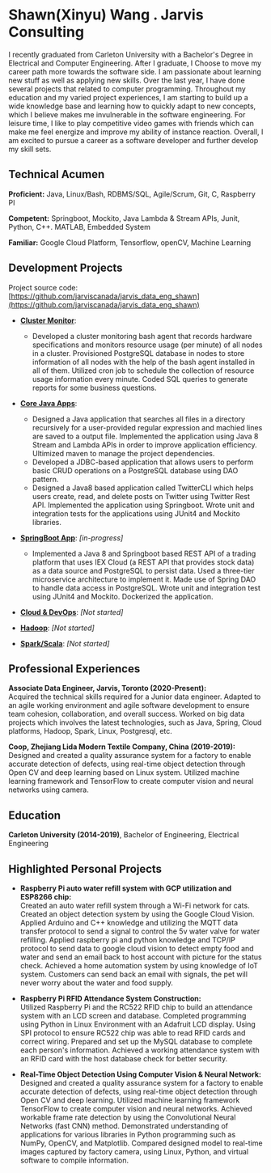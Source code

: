 

# Shawn(Xinyu) Wang . Jarvis Consulting
I recently graduated from Carleton University with a Bachelor's Degree in Electrical and Computer Engineering. 
After I graduate, I Choose to move my career path more towards the software side.
I am passionate about learning new stuff as well as applying new skills.
Over the last year, I have done several projects that related to computer programming.
Throughout my education and my varied project experiences, I am starting to build up a wide knowledge base and learning how to quickly adapt to new concepts, which I believe makes me invulnerable in the software engineering.
For leisure time, I like to play competitive video games with friends which can make me feel energize and improve my ability of instance reaction.
Overall, I am excited to pursue a career as a software developer and further develop my skill sets.

## Technical Acumen

**Proficient:** Java, Linux/Bash, RDBMS/SQL, Agile/Scrum, Git, C, Raspberry PI

**Competent:** Springboot, Mockito, Java Lambda & Stream APIs, Junit, Python, C++. MATLAB, Embedded System

**Familiar:** Google Cloud Platform, Tensorflow, openCV, Machine Learning

## Development Projects

Project source code: [https://github.com/jarviscanada/jarvis_data_eng_shawn](https://github.com/jarviscanada/jarvis_data_eng_shawn)

- **[Cluster Monitor](./linux_sql)**:   
  * Developed a cluster monitoring bash agent that records hardware specifications and monitors
resource usage (per minute) of all nodes in a cluster. Provisioned PostgreSQL database in nodes to store
information of all nodes with the help of the bash agent installed in all of them. Utilized cron job to schedule the
collection of resource usage information every minute. Coded SQL queries to generate reports for some business questions.
                                      
- **[Core Java Apps](./core_java)**:  
  * Designed a Java application that searches all files in a directory
recursively for a user-provided regular expression and machied lines are saved to a output file. Implemented the application using Java 8 Stream and Lambda APIs in order to improve application efficiency. Ultimized maven to manage the project dependencies.
  * Developed a JDBC-based application that allows users to perform basic CRUD operations on a PostgreSQL database
using DAO pattern. 
  * Designed a Java8 based application called TwitterCLI which helps users create, read, and
delete posts on Twitter using Twitter Rest API. Implemented the application using Springboot. Wrote unit and
integration tests for the applications using JUnit4 and Mockito libraries. 
                                     
- **[SpringBoot App](./springboot)**: *[in-progress]*  
  * Implemented a Java 8 and Springboot based REST API of a trading platform that uses IEX Cloud (a REST API that provides stock data)
as a data source and PostgreSQL to persist data. Used a three-tier microservice architecture to implement it. Made
use of Spring DAO to handle data access in PostgreSQL. Wrote unit and integration test using JUnit4 and Mockito.
Dockerized the application.  
                                      
- **[Cloud & DevOps](./cloud_devops)**: *[Not started]*
- **[Hadoop](./hadoop)**: *[Not started]*
- **[Spark/Scala](./spark)**:  *[Not started]*

## Professional Experiences

**Associate Data Engineer, Jarvis, Toronto (2020-Present):**  
Acquired the technical skills required for a Junior data engineer. Adapted to an agile working environment and agile software development to ensure team cohesion, collaboration, and overall success.
Worked on big data projects which involves the latest technologies, such as Java, Spring, Cloud platforms, Hadoop, Spark, Linux, Postgresql, etc.

**Coop, Zhejiang Lida Modern Textile Company, China (2019-2019):**   
Designed and created a quality assurance system for a factory to enable accurate detection of defects, using real-time object detection through Open CV and deep learning based on Linux system. 
Utilized machine learning framework and TensorFlow to create computer vision and neural networks using camera.

## Education

**Carleton University (2014-2019)**, Bachelor of Engineering, Electrical Engineering

## Highlighted Personal Projects

- **Raspberry Pi auto water refill system with GCP utilization and ESP8266 chip:**  
Created an auto water refill system through a Wi-Fi network for cats. Created an object detection system by using the Google Cloud Vision. 
Applied Arduino and C++ knowledge and utilizing the MQTT data transfer protocol to send a signal to control the 5v water valve for water refilling.
Applied raspberry pi and python knowledge and TCP/IP protocol to send data to google cloud vision to detect empty food and water and send an email back to host account with picture for the status check.
Achieved a home automation system by using knowledge of IoT system. Customers can send back an email with signals, the pet will never worry about the water and food supply.

- **Raspberry Pi RFID Attendance System Construction:**   
Utilized Raspberry Pi and the RC522 RFID chip to build an attendance system with an LCD screen and database.
Completed programming using Python in Linux Environment with an Adafruit LCD display.
Using SPI protocol to ensure RC522 chip was able to read RFID cards and correct wiring. 
Prepared and set up the MySQL database to complete each person's information. 
Achieved a working attendance system with an RFID card with the host database check for better security.

- **Real-Time Object Detection Using Computer Vision & Neural Network:**  
Designed and created a quality assurance system for a factory to enable accurate detection of defects, using real-time object detection through Open CV and deep learning.
 Utilized machine learning framework TensorFlow to create computer vision and neural networks. Achieved workable frame rate detection by using the Convolutional Neural Networks (fast CNN) method. 
 Demonstrated understanding of applications for various libraries in Python programming such as NumPy, OpenCV, and Matplotlib.
 Compared designed model to real-time images captured by factory camera, using Linux, Python, and virtual software to compile information. 
